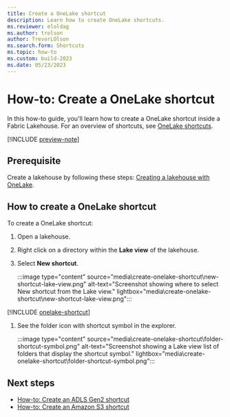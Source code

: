 ```yaml
---
title: Create a OneLake shortcut
description: Learn how to create OneLake shortcuts.
ms.reviewer: eloldag
ms.author: trolson
author: TrevorLOlson
ms.search.form: Shortcuts
ms.topic: how-to
ms.custom: build-2023
ms.date: 05/23/2023
---
```


# How-to: Create a OneLake shortcut

In this how-to guide, you'll learn how to create a OneLake shortcut inside a Fabric Lakehouse. For an overview of shortcuts, see [OneLake shortcuts](onelake-shortcuts.md).

[!INCLUDE [preview-note](../includes/preview-note.md)]

## Prerequisite

Create a lakehouse by following these steps: [Creating a lakehouse with OneLake](create-lakehouse-onelake.md).

## How to create a OneLake shortcut

To create a OneLake shortcut:

1. Open a lakehouse.

1. Right click on a directory within the **Lake view** of the lakehouse.

1. Select **New shortcut**.

   :::image type="content" source="media\create-onelake-shortcut\new-shortcut-lake-view.png" alt-text="Screenshot showing where to select New shortcut from the Lake view." lightbox="media\create-onelake-shortcut\new-shortcut-lake-view.png":::

[!INCLUDE [onelake-shortcut](../includes/real-time-analytics/onelake-shortcut.md)]

1. See the folder icon with shortcut symbol in the explorer.

   :::image type="content" source="media\create-onelake-shortcut\folder-shortcut-symbol.png" alt-text="Screenshot showing a Lake view list of folders that display the shortcut symbol." lightbox="media\create-onelake-shortcut\folder-shortcut-symbol.png":::

## Next steps

* [How-to: Create an ADLS Gen2 shortcut](create-adls-shortcut.md)
* [How-to: Create an Amazon S3 shortcut](create-s3-shortcut.md)
